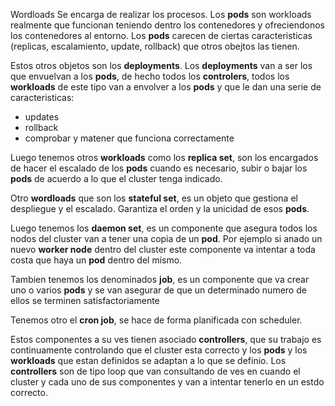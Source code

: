 Wordloads
Se encarga de realizar los procesos. Los **pods** son workloads realmente que funcionan teniendo dentro los contenedores y ofreciendonos los contenedores al entorno.
Los **pods** carecen de ciertas caracteristicas (replicas, escalamiento, update, rollback) que otros obejtos las tienen.

Estos otros objetos son los **deployments**. Los **deployments** van a ser los que envuelvan a los **pods**, de hecho todos los **controlers**, todos los **workloads** de este tipo van a envolver a los **pods** y que le dan una serie de caracteristicas:
- updates
- rollback
- comprobar y matener que funciona correctamente

Luego tenemos otros **workloads** como los **replica set**, son los encargados de hacer el escalado de los **pods** cuando es necesario, subir o bajar los **pods** de acuerdo a lo que el cluster tenga indicado.

Otro **wordloads** que son los **stateful set**, es un objeto que gestiona el despliegue y el escalado. Garantiza el orden y la unicidad de esos **pods**.

Luego tenemos los **daemon set**, es un componente que asegura todos los nodos del cluster van a tener una copia de un **pod**. 
Por ejemplo si anado un nuevo **worker node** dentro del cluster este componente va intentar a toda costa que haya un **pod** dentro del mismo.

Tambien tenemos los denominados **job**, es un componente que va crear uno o varios **pods** y se van asegurar de que un determinado numero de ellos se terminen satisfactoriamente

Tenemos otro el **cron job**, se hace de forma planificada con scheduler.

Estos componentes a su ves tienen asociado **controllers**, que su trabajo es continuamente controlando que el cluster esta correcto y los **pods** y los **workloads** que estan definidos se adaptan a lo que se definio.
Los **controllers** son de tipo loop que van consultando de ves en cuando el cluster y cada uno de sus componentes y van a intentar tenerlo en un estdo correcto.
